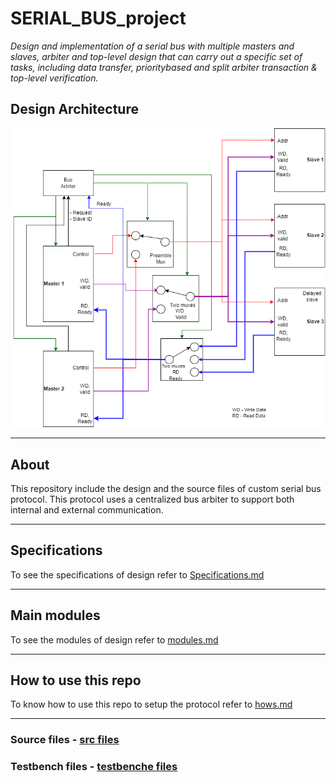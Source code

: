 # SERIAL_BUS_project

_Design and implementation of a serial bus with multiple masters and slaves, arbiter and
top-level design that can carry out a specific set of tasks, including data transfer, prioritybased and split arbiter transaction & top-level verification._

## Design Architecture
![Design Architecture](images/Design_Architecture.png)

---
## About 
 This repository include the design and the source files of custom serial bus protocol. This protocol uses a centralized bus arbiter to support both internal and external communication.

---
## Specifications

To see the specifications of design refer to [Specifications.md](Specifications.md)

---

## Main modules

To see the modules of design refer to [modules.md](modules.md)

---
## How to use this repo

To know how to use this repo to setup the protocol refer to [hows.md](hows.md)

---

### Source files - [src files](src/)
### Testbench files - [testbenche files](testbenches/)



